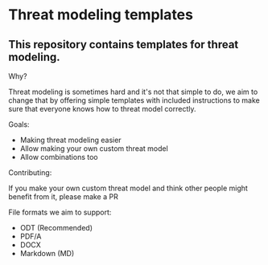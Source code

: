 # Threat modeling templates

## This repository contains templates for threat modeling.

Why?

Threat modeling is sometimes hard and it's not that simple to do, we aim to change that
by offering simple templates with included instructions to make sure that everyone knows how to threat model correctly.

Goals:

- Making threat modeling easier
- Allow making your own custom threat model
- Allow combinations too

Contributing:

If you make your own custom threat model and think other people might benefit from it, please make a PR


File formats we aim to support:

- ODT (Recommended)
- PDF/A
- DOCX
- Markdown (MD)
